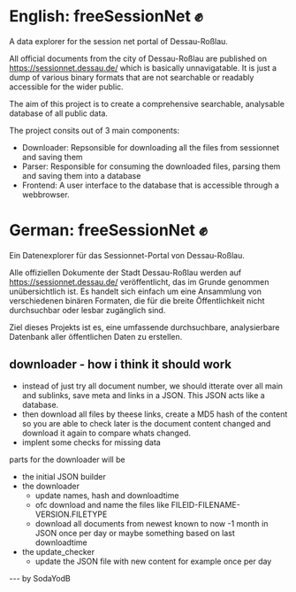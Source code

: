 # English: freeSessionNet ✊
A data explorer for the session net portal of Dessau-Roßlau.

All official documents from the city of Dessau-Roßlau are published on https://sessionnet.dessau.de/ which is basically unnavigatable. It is just a dump of various binary formats that are not searchable or readably accessible for the wider public. 

The aim of this project is to create a comprehensive searchable, analysable database of all public data.

The project consits out of 3 main components:
- Downloader: Repsonsible for downloading all the files from sessionnet and saving them
- Parser: Responsible for consuming the downloaded files, parsing them and saving them into a database
- Frontend: A user interface to the database that is accessible through a webbrowser.


# German: freeSessionNet ✊

Ein Datenexplorer für das Sessionnet-Portal von Dessau-Roßlau.

Alle offiziellen Dokumente der Stadt Dessau-Roßlau werden auf https://sessionnet.dessau.de/ veröffentlicht, das im Grunde genommen unübersichtlich ist. Es handelt sich einfach um eine Ansammlung von verschiedenen binären Formaten, die für die breite Öffentlichkeit nicht durchsuchbar oder lesbar zugänglich sind.

Ziel dieses Projekts ist es, eine umfassende durchsuchbare, analysierbare Datenbank aller öffentlichen Daten zu erstellen.


## downloader - how i think it should work
- instead of just try all document number, we should itterate over all main and sublinks, save meta and links in a JSON. This JSON acts like a database.
- then download all files by theese links, create a MD5 hash of the content so you are able to check later is the document content changed and download it again to compare whats changed.
- implent some checks for missing data

parts for the downloader will be
- the initial JSON builder
- the downloader
  - update names, hash and downloadtime
  - ofc download and name the files like FILEID-FILENAME-VERSION.FILETYPE
  - download all documents from newest known to now -1 month in JSON once per day or maybe something based on last downloadtime
- the update_checker
  - update the JSON file with new content for example once per day

--- by SodaYodB

